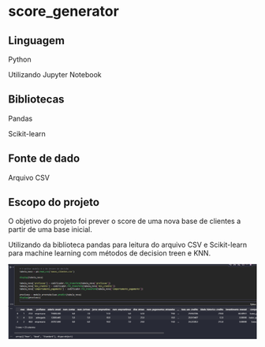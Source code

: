 # score_generator

<h2>Linguagem</h2>
<p>Python</p>
<p>Utilizando Jupyter Notebook</p>

<h2>Bibliotecas</h2>
<p>Pandas</p>
<p>Scikit-learn</p>

<h2>Fonte de dado</h2>
<p>Arquivo CSV</p>

<h2>Escopo do projeto</h2>
<p>O objetivo do projeto foi prever o score de uma nova base de clientes a partir de uma base inicial.</p>
<p>Utilizando da biblioteca pandas para leitura do arquivo CSV e Scikit-learn para machine learning com métodos de decision treen e KNN.</p>

<img src="imagens/imagem_projeto.png" alt="Imagem do Projeto">
